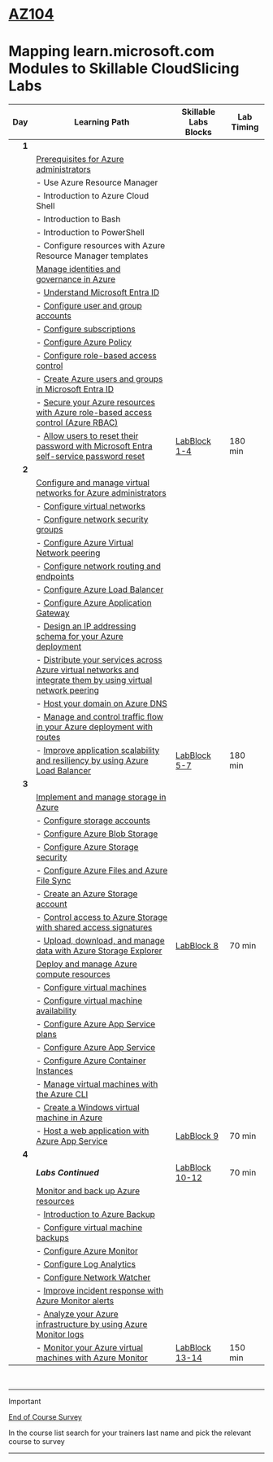 # [AZ104](https://learn.microsoft.com/en-gb/training/courses/az-104t00?WT.mc_id=ilt_partner_webpage_wwl&ocid=509519#study-guide)
# Mapping learn.microsoft.com Modules to Skillable CloudSlicing Labs



|Day|Learning Path| Skillable Labs Blocks| Lab Timing |
|---:|---|---|---|
|**1**|
||[Prerequisites for Azure administrators](https://learn.microsoft.com/en-gb/training/paths/az-104-administrator-prerequisites/) | ||
||  - Use Azure Resource Manager |||
||  - Introduction to Azure Cloud Shell |||
||  - Introduction to Bash |||
||  - Introduction to PowerShell |||
||  - Configure resources with Azure Resource Manager templates |||
||[Manage identities and governance in Azure](https://learn.microsoft.com/en-gb/training/paths/az-104-manage-identities-governance/) | ||
||  - [Understand Microsoft Entra ID](https://learn.microsoft.com/en-gb/training/modules/understand-azure-active-directory/) |||
||  - [Configure user and group accounts](https://learn.microsoft.com/en-gb/training/modules/configure-user-group-accounts/) |||
||  - [Configure subscriptions](https://learn.microsoft.com/en-gb/training/modules/configure-subscriptions/) |||
||  - [Configure Azure Policy](https://learn.microsoft.com/en-gb/training/modules/configure-azure-policy/) |||
||  - [Configure role-based access control](https://learn.microsoft.com/en-gb/training/modules/configure-role-based-access-control/) |||
||  - [Create Azure users and groups in Microsoft Entra ID](https://learn.microsoft.com/en-gb/training/modules/create-users-and-groups-in-azure-active-directory/) |||
||  - [Secure your Azure resources with Azure role-based access control (Azure RBAC)](https://learn.microsoft.com/en-gb/training/modules/secure-azure-resources-with-rbac/) |||
||  - [Allow users to reset their password with Microsoft Entra self-service password reset](https://learn.microsoft.com/en-gb/training/modules/allow-users-reset-their-password/) |[LabBlock 1-4](https://lumify.learnondemand.net/)|180 min|
|**2**|
||[Configure and manage virtual networks for Azure administrators](https://learn.microsoft.com/en-gb/training/paths/az-104-manage-virtual-networks/) | ||
||  - [Configure virtual networks](https://learn.microsoft.com/en-gb/training/modules/configure-virtual-networks/) |||
||  - [Configure network security groups](https://learn.microsoft.com/en-gb/training/modules/configure-network-security-groups/) |||
||  - [Configure Azure Virtual Network peering](https://learn.microsoft.com/en-gb/training/modules/configure-vnet-peering/) |||
||  - [Configure network routing and endpoints](https://learn.microsoft.com/en-gb/training/modules/configure-network-routing-endpoints/) |||
||  - [Configure Azure Load Balancer](https://learn.microsoft.com/en-gb/training/modules/configure-azure-load-balancer/) |||
||  - [Configure Azure Application Gateway](https://learn.microsoft.com/en-gb/training/modules/configure-azure-application-gateway/) |||
||  - [Design an IP addressing schema for your Azure deployment](https://learn.microsoft.com/en-gb/training/modules/design-ip-addressing-for-azure/) |||
||  - [Distribute your services across Azure virtual networks and integrate them by using virtual network peering](https://learn.microsoft.com/en-gb/training/modules/integrate-vnets-with-vnet-peering/) |||
||  - [Host your domain on Azure DNS](https://learn.microsoft.com/en-gb/training/modules/host-domain-azure-dns/) |||
||  - [Manage and control traffic flow in your Azure deployment with routes](https://learn.microsoft.com/en-gb/training/modules/control-network-traffic-flow-with-routes/) |||
||  - [Improve application scalability and resiliency by using Azure Load Balancer](https://learn.microsoft.com/en-gb/training/modules/improve-app-scalability-resiliency-with-load-balancer/) |[LabBlock 5-7](https://lumify.learnondemand.net/)|180 min|
|**3**|
||[Implement and manage storage in Azure](https://learn.microsoft.com/en-gb/training/paths/az-104-manage-storage/) | ||
||  - [Configure storage accounts](https://learn.microsoft.com/en-gb/training/modules/configure-storage-accounts/) |||
||  - [Configure Azure Blob Storage](https://learn.microsoft.com/en-gb/training/modules/configure-blob-storage/) |||
||  - [Configure Azure Storage security](https://learn.microsoft.com/en-gb/training/modules/configure-storage-security/) |||
||  - [Configure Azure Files and Azure File Sync](https://learn.microsoft.com/en-gb/training/modules/configure-azure-files-file-sync/) |||
||  - [Create an Azure Storage account](https://learn.microsoft.com/en-gb/training/modules/create-azure-storage-account/) |||
||  - [Control access to Azure Storage with shared access signatures](https://learn.microsoft.com/en-gb/training/modules/control-access-to-azure-storage-with-sas/) |||
||  - [Upload, download, and manage data with Azure Storage Explorer](https://learn.microsoft.com/en-gb/training/modules/upload-download-and-manage-data-with-azure-storage-explorer/) |[LabBlock 8](https://lumify.learnondemand.net/)|70 min|
||[Deploy and manage Azure compute resources](https://learn.microsoft.com/en-gb/training/paths/az-104-manage-compute-resources/) | ||
||  - [Configure virtual machines](https://learn.microsoft.com/en-gb/training/modules/configure-virtual-machines/) |||
||  - [Configure virtual machine availability](https://learn.microsoft.com/en-gb/training/modules/configure-virtual-machine-availability/) |||
||  - [Configure Azure App Service plans](https://learn.microsoft.com/en-gb/training/modules/configure-app-service-plans/) |||
||  - [Configure Azure App Service](https://learn.microsoft.com/en-gb/training/modules/configure-azure-app-services/) |||
||  - [Configure Azure Container Instances](https://learn.microsoft.com/en-gb/training/modules/configure-azure-container-instances/) |||
||  - [Manage virtual machines with the Azure CLI](https://learn.microsoft.com/en-gb/training/modules/manage-virtual-machines-with-azure-cli/) |||
||  - [Create a Windows virtual machine in Azure](https://learn.microsoft.com/en-gb/training/modules/create-windows-virtual-machine-in-azure/) |||
||  - [Host a web application with Azure App Service](https://learn.microsoft.com/en-gb/training/modules/host-a-web-app-with-azure-app-service/) |[LabBlock 9](https://lumify.learnondemand.net/)|70 min|
|**4**|
||***Labs Continued***| [LabBlock 10-12](https://lumify.learnondemand.net/)|70 min|
||[Monitor and back up Azure resources](https://learn.microsoft.com/en-gb/training/paths/az-104-monitor-backup-resources/) | ||
||  - [Introduction to Azure Backup](https://learn.microsoft.com/en-gb/training/modules/intro-to-azure-backup/) |||
||  - [Configure virtual machine backups](https://learn.microsoft.com/en-gb/training/modules/configure-virtual-machine-backups/) |||
||  - [Configure Azure Monitor](https://learn.microsoft.com/en-gb/training/modules/configure-azure-monitor/) |||
||  - [Configure Log Analytics](https://learn.microsoft.com/en-gb/training/modules/configure-log-analytics/) |||
||  - [Configure Network Watcher](https://learn.microsoft.com/en-gb/training/modules/configure-network-watcher/) |||
||  - [Improve incident response with Azure Monitor alerts](https://learn.microsoft.com/en-gb/training/modules/incident-response-with-alerting-on-azure/) |||
||  - [Analyze your Azure infrastructure by using Azure Monitor logs](https://learn.microsoft.com/en-gb/training/modules/analyze-infrastructure-with-azure-monitor-logs/) |||
||  - [Monitor your Azure virtual machines with Azure Monitor](https://learn.microsoft.com/en-gb/training/modules/monitor-azure-vm-using-diagnostic-data/) |[LabBlock 13-14](https://lumify.learnondemand.net/)|150 min|
<br>

---
> [!IMPORTANT]
> [End of Course Survey](https://www.metricsthatmatter.com/dim319)
> 
> In the course list search for your trainers last name and pick the relevant course to survey

---

<br>
